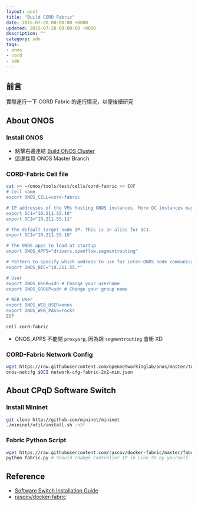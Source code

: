 ```yaml
---
layout: post
title: "Build CORD Fabric"
date: 2015-07-28 00:00:00 +0800
updated: 2015-07-28 00:00:00 +0800
description: ""
category: sdn
tags:
- onos
- cord
- sdn
---
```


## 前言
實際運行一下 CORD Fabric 的運行情況，以便後續研究

## About ONOS

### Install ONOS
- 點擊右邊連結 [Build ONOS Cluster](http://blog.pichuang.com.tw/build-onos-cluster)
- 這邊採用 ONOS Master Branch

### CORD-Fabric Cell file 
```bash
cat >> ~/onos/tools/test/cells/cord-fabric << EOF
# Cell name
export ONOS_CELL=cord-fabric

# IP addresses of the VMs hosting ONOS instances. More OC instances may be set, if necessary.
export OC1="10.211.55.10"
export OC2="10.211.55.11"

# The default target node IP. This is an alias for OC1.
export OCI="10.211.55.10"

# The ONOS apps to load at startup
export ONOS_APPS="drivers,openflow,segmentrouting"

# Pattern to specify which address to use for inter-ONOS node communication (not used with single-instance core)
export ONOS_NIC="10.211.55.*"

# User
export ONOS_USER=sdn # Change your username
export ONOS_GROUP=sdn # Change your group name

# WEB User
export ONOS_WEB_USER=onos
export ONOS_WEB_PASS=rocks
EOF

cell cord-fabric
```
* ONOS_APPS 不能開 ```proxyarp```, 因為跟 ```segmentrouting``` 會衝 XD

### CORD-Fabric Network Config
```bash
wget https://raw.githubusercontent.com/opennetworkinglab/onos/master/tools/package/config/samples/network-cfg-fabric-2x2-min.json
onos-netcfg $OCI network-cfg-fabric-2x2-min.json
```

## About CPqD Software Switch

### Install Mininet
```bash
git clone http://github.com/mininet/mininet
./mininet/util/install.sh -n3f
```

### Fabric Python Script
```bash
wget https://raw.githubusercontent.com/rascov/docker-fabric/master/fabric.py
python fabric.py # Should change controller IP in Line 55 by yourself
```

## Reference
- [Software Switch Installation Guide](https://wiki.onosproject.org/display/ONOS/Software+Switch+Installation+Guide)
- [rascov/docker-fabric](https://github.com/rascov/docker-fabric)
